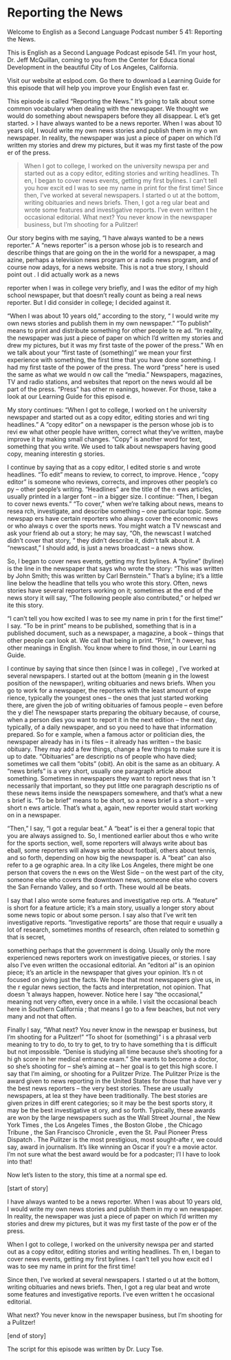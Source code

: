 # Reporting the News

Welcome to English as a Second Language Podcast number 5 41: Reporting the News.

This is English as a Second Language Podcast episode 541.  I’m your host, Dr. Jeff McQuillan, coming to you from the Center for Educa tional Development in the beautiful City of Los Angeles, California.

Visit our website at eslpod.com.  Go there to download  a Learning Guide for this episode that will help you improve your English even fast er.

This episode is called “Reporting the News.”  It’s going to talk about some common vocabulary when dealing with the newspaper.  We thought we would do something about newspapers before they all disappear.  L et’s get started. > I have always wanted to be a news reporter.  When I was about 10 years old, I would write my own news stories and publish them in my o wn newspaper.  In reality, the newspaper was just a piece of paper on which  I’d written my stories and drew my pictures, but it was my first taste of the pow er of the press.
> When I got to college, I worked on the university newspa per and started out as a copy editor, editing stories and writing headlines.  Th en, I began to cover news events, getting my first bylines.  I can’t tell you how excit ed I was to see my name in print for the first time!
> Since then, I’ve worked at several newspapers.  I started o ut at the bottom, writing obituaries and news briefs.  Then, I got a reg ular beat and wrote some features and investigative reports.  I’ve even written t he occasional editorial.
> What next?  You never know in the newspaper business, but I’m shooting for a Pulitzer!

Our story begins with me saying, “I have always wanted to be a news reporter.” A “news reporter” is a person whose job is to research and  describe things that are going on the in the world for a newspaper, a mag azine, perhaps a television news program or a radio news program, and of course now adays, for a news website.  This is not a true story, I should point out .  I did actually work as a news

 reporter when I was in college very briefly, and I was the editor of my high school newspaper, but that doesn’t really count as being a real  news reporter.  But I did consider in college; I decided against it.

“When I was about 10 years old,” according to the story, “ I would write my own news stories and publish them in my own newspaper.”  “To publish” means to print and distribute something for other people to re ad.  “In reality, the newspaper was just a piece of paper on which I’d written my stories and drew my pictures, but it was my first taste of the power of the press.”  Wh en we talk about your “first taste of (something)” we mean your first experience with  something, the first time that you have done something.  I had my first taste of the power of the press. The word “press” here is used the same as what we would n ow call the “media.” Newspapers, magazines, TV and radio stations, and websites  that report on the news would all be part of the press.  “Press” has other m eanings, however.  For those, take a look at our Learning Guide for this episod e.

My story continues: “When I got to college, I worked on t he university newspaper and started out as a copy editor, editing stories and wri ting headlines.”  A “copy editor” on a newspaper is the person whose job is to revi ew what other people have written, correct what they’ve written, maybe improve  it by making small changes.  “Copy” is another word for text, something that  you write.  We used to talk about newspapers having good copy, meaning interestin g stories.

I continue by saying that as a copy editor, I edited storie s and wrote headlines. “To edit” means to review, to correct, to improve.  Hence , “copy editor” is someone who reviews, corrects, and improves other people’s co py – other people’s writing.  “Headlines” are the title of the n ews articles, usually printed in a larger font – in a bigger size.  I continue: “Then, I began to cover news events.” “To cover,” when we’re talking about news, means to resea rch, investigate, and describe something – one particular topic.  Some newspap ers have certain reporters who always cover the economic news or who always c over the sports news.  You might watch a TV newscast and ask your friend ab out a story; he may say, “Oh, the newscast I watched didn’t cover that story, ” they didn’t describe it, didn’t talk about it.  A “newscast,” I should  add, is just a news broadcast – a news show.

So, I began to cover news events, getting my first bylines.  A “byline” (byline) is the line in the newspaper that says who wrote the story: “This was written by John Smith; this was written by Carl Bernstein.”  That’s a byline; it’s a little line below the headline that tells you who wrote this story.  Often, news stories have several reporters working on it; sometimes at the end of the news story it will say, “The following people also contributed,” or helped wr ite this story.

 “I can’t tell you how excited I was to see my name in prin t for the first time!” I say. “To be in print” means to be published, something that  is in a published document, such as a newspaper, a magazine, a book – things that other people can look at.  We call that being in print.  “Print,” h owever, has other meanings in English.  You know where to find those, in our Learni ng Guide.

I continue by saying that since then (since I was in college) , I’ve worked at several newspapers.  I started out at the bottom (meanin g in the lowest position of the newspaper), writing obituaries and news briefs.   When you go to work for a newspaper, the reporters with the least amount of expe rience, typically the youngest ones – the ones that just started working there,  are given the job of writing obituaries of famous people – even before the y die!  The newspaper starts preparing the obituary because, of course, when a person dies you want to report it in the next edition – the next day, typically, of a daily newspaper, and so you need to have that information prepared.  So for e xample, when a famous actor or politician dies, the newspaper already has in i ts files – it already has written – the basic obituary.  They may add a few things,  change a few things to make sure it is up to date.  “Obituaries” are descriptio ns of people who have died; sometimes we call them “obits” (obit).  An obit is the same as an obituary.  A “news briefs” is a very short, usually one paragraph article  about something. Sometimes in newspapers they want to report news that isn ’t necessarily that important, so they put little one paragraph descriptio ns of these news items inside the newspapers somewhere, and that’s what a new s brief is.  “To be brief” means to be short, so a news brief is a short – very short n ews article.  That’s what a, again, new reporter would start working on in  a newspaper.

“Then,” I say, “I got a regular beat.”  A “beat” is ei ther a general topic that you are always assigned to.  So, I mentioned earlier about thos e who write for the sports section, well, some reporters will always write about bas eball, some reporters will always write about football, others about tennis, and so  forth, depending on how big the newspaper is.  A “beat” can also refer to a ge ographic area.  In a city like Los Angeles, there might be one person that covers the n ews on the West Side – on the west part of the city, someone else who covers the downtown news, someone else who covers the San Fernando Valley, and so f orth.  These would all be beats.

I say that I also wrote some features and investigative rep orts.  A “feature” is short for a feature article; it’s a main story, usually a longer story about some news topic or about some person.  I say also that I’ve writ ten investigative reports.  “Investigative reports” are those that requir e usually a lot of research, sometimes months of research, often related to somethin g that is secret,

 something perhaps that the government is doing.  Usually only the more experienced news reporters work on investigative pieces, or stories.  I say also I’ve even written the occasional editorial.  An “editori al” is an opinion piece; it’s an article in the newspaper that gives your opinion.  It’s n ot focused on giving just the facts.  We hope that most newspapers give us, in the r egular news section, the facts and interpretation, not opinion.  That doesn ’t always happen, however. Notice here I say “the occasional,” meaning not very often,  every once in a while. I visit the occasional beach here in Southern California ; that means I go to a few beaches, but not very many and not that often.

Finally I say, “What next?  You never know in the newspap er business, but I’m shooting for a Pulitzer!”  “To shoot for (something)” i s a phrasal verb meaning to try to do, to try to get, to try to have something tha t is difficult but not impossible. “Denise is studying all time because she’s shooting for a hi gh score in her medical entrance exam.”  She wants to become a doctor, so she’s shooting for – she’s aiming at – her goal is to get this high score.  I  say that I’m aiming, or shooting for a Pulitzer Prize.  The Pulitzer Prize is the award given to news reporting in the United States for those that have ver y the best news reporters – the very best stories.  These are usually newspapers, at lea st they have been traditionally.  The best stories are given prizes in diff erent categories; so it may be the best sports story, it may be the best investigative st ory, and so forth. Typically, these awards are won by the large newspapers such  as the Wall Street Journal , the New York Times , the Los Angeles Times , the Boston Globe , the Chicago Tribune , the San Francisco Chronicle , even the St. Paul Pioneer Press Dispatch .  The Pulitzer is the most prestigious, most sought-afte r, we could say, award in journalism.  It’s like winning an Oscar if you’r e a movie actor.  I’m not sure what the best award would be for a podcaster; I’l l have to look into that!

Now let’s listen to the story, this time at a normal spe ed.

[start of story]

I have always wanted to be a news reporter.  When I was about 10 years old, I would write my own news stories and publish them in my o wn newspaper.  In reality, the newspaper was just a piece of paper on which  I’d written my stories and drew my pictures, but it was my first taste of the pow er of the press.

When I got to college, I worked on the university newspa per and started out as a copy editor, editing stories and writing headlines.  Th en, I began to cover news events, getting my first bylines.  I can’t tell you how excit ed I was to see my name in print for the first time!

 Since then, I’ve worked at several newspapers.  I started o ut at the bottom, writing obituaries and news briefs.  Then, I got a reg ular beat and wrote some features and investigative reports.  I’ve even written t he occasional editorial.

What next?  You never know in the newspaper business, but I’m shooting for a Pulitzer!

[end of story]

The script for this episode was written by Dr. Lucy Tse.





